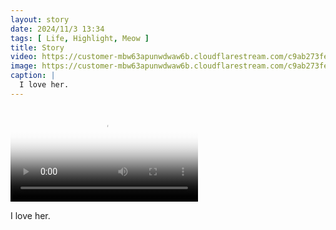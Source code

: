 ```yaml
---
layout: story
date: 2024/11/3 13:34
tags: [ Life, Highlight, Meow ]
title: Story
video: https://customer-mbw63apunwdwaw6b.cloudflarestream.com/c9ab273feb9f4cb69ca23fada621c60c/manifest/video.m3u8
image: https://customer-mbw63apunwdwaw6b.cloudflarestream.com/c9ab273feb9f4cb69ca23fada621c60c/thumbnails/thumbnail.jpg
caption: |
  I love her.
---
```



<video src='https://customer-mbw63apunwdwaw6b.cloudflarestream.com/c9ab273feb9f4cb69ca23fada621c60c/manifest/video.m3u8' poster='https://customer-mbw63apunwdwaw6b.cloudflarestream.com/c9ab273feb9f4cb69ca23fada621c60c/thumbnails/thumbnail.jpg' aria-describedby='description'><!-- tracks --></video>

<div id='description'>I love her.</div>


